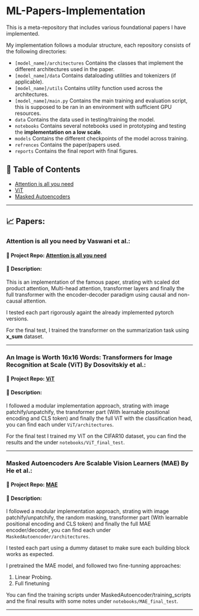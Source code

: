 # ML-Papers-Implementation
This is a meta-repository that includes various foundational papers I have implemented.

My implementation follows a modular structure, each repository consists of the following directories:

- `[model_name]/architectures` Contains the classes that implement the different architectures used in the paper.
- `[model_name]/data` Contains dataloading utilities and tokenizers (if applicable).
- `[model_name]/utils` Contains utility function used across the architectures.
- `[model_name]/main.py` Contains the main training and evaluation script, this is supposed to be ran in an environment with sufficient GPU resources.
- `data` Contains the data used in testing/training the model.
- `notebooks` Contains several notebooks used in prototyping and testing the **implementation on a low scale**.
- `models` Contains the different checkpoints of the model across training.
- `refrences` Contains the paper/papers used.
- `reports` Contains the final report with final figures. 


## 📌 Table of Contents
- [Attention is all you need](#attention-is-all-you-need-by-vaswani-et-al)
- [ViT](#an-image-is-worth-16x16-words-transformers-for-image-recognition-at-scale-vit-by-dosovitskiy-et-al)
- [Masked Autoencoders](#masked-autoencoders-are-scalable-vision-learners-mae-by-he-et-al)

---

## 📈 Papers:

### Attention is all you need by Vaswani et al.:

#### 📂 **Project Repo:** [Attention is all you need](https://github.com/fadibenz/Attention-is-all-you-need)
#### 📝 **Description:** 

This is an implementation of the famous paper, strating with scaled dot product attention, Multi-head attention, transformer layers and finally the full transformer with the encoder-decoder paradigm using causal and non-causal attention.

I tested each part rigorously againt the already implemented pytorch versions.

For the final test, I trained the transformer on the summarization task using **x_sum** dataset.

---

### An Image is Worth 16x16 Words: Transformers for Image Recognition at Scale (ViT) By Dosovitskiy et al.:

#### 📂 **Project Repo:** [ViT](https://github.com/fadibenz/ViT)
#### 📝 **Description:**  

I followed a modular implementation approach, strating with image patchify/unpatchify, the transformer part (With learnable positional encoding and CLS token) and finally the full ViT with the classification head, you can find each under `ViT/architectures`. 

For the final test I trained my ViT on the CIFAR10 dataset, you can find the results and the  under `notebooks/ViT_final_test`.

---

### Masked Autoencoders Are Scalable Vision Learners (MAE) By He et al.:
#### 📂 **Project Repo:** [MAE](https://github.com/fadibenz/MaskedAutoencoders)
#### 📝 **Description:**

I followed a modular implementation approach, strating with image patchify/unpatchify, the random masking,  transformer part (With learnable positional encoding and CLS token) and finally the full MAE encoder/decoder, you can find each under `MaskedAutoencoder/architectures`.

I tested each part using a dummy dataset to make sure each building block works as expected.

I pretrained the MAE model, and followed two fine-tunning approaches:

1. Linear Probing. 
2. Full finetuning

You can find the training scripts under MaskedAutoencoder/training_scripts and the final results with some notes under `notebooks/MAE_final_test`.

---

